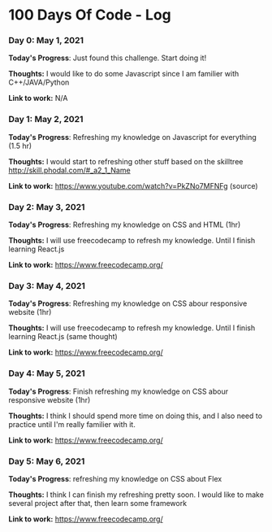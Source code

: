 # 100 Days Of Code - Log

### Day 0: May 1, 2021 

**Today's Progress**: Just found this challenge. Start doing it!

**Thoughts:** I would like to do some Javascript since I am familier with C++/JAVA/Python 

**Link to work:** N/A

### Day 1: May 2, 2021 

**Today's Progress**: Refreshing my knowledge on Javascript for everything (1.5 hr)

**Thoughts:** I would start to refreshing other stuff based on the skilltree http://skill.phodal.com/#_a2_1_Name 

**Link to work:** https://www.youtube.com/watch?v=PkZNo7MFNFg (source)


### Day 2: May 3, 2021 

**Today's Progress**: Refreshing my knowledge on CSS and HTML (1hr)

**Thoughts:** I will use freecodecamp to refresh my knowledge. Until I finish learning React.js

**Link to work:** https://www.freecodecamp.org/ 

### Day 3: May 4, 2021 

**Today's Progress**: Refreshing my knowledge on CSS abour responsive website (1hr)

**Thoughts:** I will use freecodecamp to refresh my knowledge. Until I finish learning React.js (same thought)

**Link to work:** https://www.freecodecamp.org/ 

### Day 4: May 5, 2021 
**Today's Progress**: Finish refreshing my knowledge on CSS abour responsive website (1hr)

**Thoughts:** I think I should spend more time on doing this, and I also need to practice until I'm really familier with it.

**Link to work:** https://www.freecodecamp.org/ 


### Day 5: May 6, 2021 
**Today's Progress**: refreshing my knowledge on CSS about Flex

**Thoughts:** I think I can finish my refreshing pretty soon. I would like to make several project after that, then learn some framework

**Link to work:** https://www.freecodecamp.org/ 
